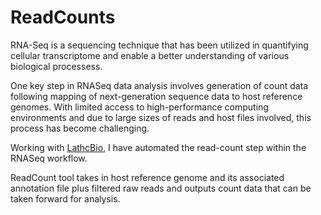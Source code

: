 # ReadCounts
RNA-Seq is a sequencing technique that has been utilized in quantifying cellular transcriptome and 
enable a better understanding of various biological processess.

One key step in RNASeq data analysis involves generation of count data following mapping of 
next-generation sequence data to host reference genomes. With limited access to high-performance computing
environments and due to large sizes of reads and host files involved, this process has become challenging.

Working with [LathcBio](https://latch.bio/), I have automated the read-count step within the RNASeq workflow.

ReadCount tool takes in host reference genome and its associated annotation file plus filtered raw reads and outputs 
count data that can be taken forward for analysis.


